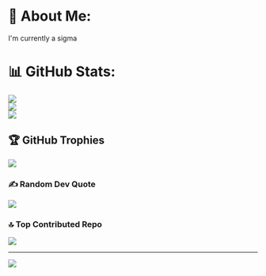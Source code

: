 # 💫 About Me:
I'm currently a sigma



# 📊 GitHub Stats:
![](https://github-readme-stats.vercel.app/api?username=TaborosiAkos&theme=dark&hide_border=false&include_all_commits=false&count_private=false)<br/>
![](https://github-readme-streak-stats.herokuapp.com/?user=TaborosiAkos&theme=dark&hide_border=false)<br/>
![](https://github-readme-stats.vercel.app/api/top-langs/?username=TaborosiAkos&theme=dark&hide_border=false&include_all_commits=false&count_private=false&layout=compact)

## 🏆 GitHub Trophies
![](https://github-profile-trophy.vercel.app/?username=TaborosiAkos&theme=radical&no-frame=false&no-bg=true&margin-w=4)

### ✍️ Random Dev Quote
![](https://quotes-github-readme.vercel.app/api?type=horizontal&theme=radical)

### 🔝 Top Contributed Repo
![](https://github-contributor-stats.vercel.app/api?username=TaborosiAkos&limit=5&theme=dark&combine_all_yearly_contributions=true)

---
[![](https://visitcount.itsvg.in/api?id=TaborosiAkos&icon=0&color=2)](https://visitcount.itsvg.in)

<!-- Proudly created with GPRM ( https://gprm.itsvg.in ) -->
